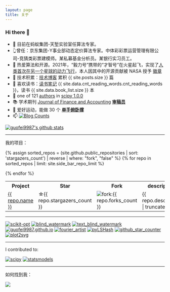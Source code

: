 ```yaml
---
layout: page
title: 关于
---
```






### Hi there 👋


- 👯 目前在蚂蚁集团-天堑实验室任算法专家。
- 👆曾任：京东集团-Y事业部动态定价算法专家。中体彩彩票运营管理有限公司-竞猜类彩票建模师。某私募基金分析员。某银行实习员工。
- 🧮 热爱算法和开源。2021年，“毅力号”携带的“才智号”在火星起飞，实现了[人类首次在另一个星球的动力飞行](https://github.com/readme/featured/nasa-ingenuity-helicopter)，本人因其中的开源贡献被 NASA 授予 [徽章](https://github.com/guofei9987?achievement=mars-2020-contributor&tab=achievements)
- 🔭 技术积累：[技术博客](https://www.guofei.site/) 累积 {{ site.posts.size }} 篇
- 📖 喜欢读书：[读书笔记](https://www.guofei.site/reading/#/) {{ site.data.cnt_reading_words.cnt_reading_words }}，读书 {{ site.data.book_list.size }} 本
- 🤔 one of 121 [authors](https://github.com/scipy/scipy/issues/7798) in [scipy 1.0.0](https://github.com/scipy/scipy/releases/tag/v1.0.0)
- 📚 学术期刊 [Journal of Finance and Accounting](http://www.sciencepublishinggroup.com/journal/index?journalid=171) **[审稿员](https://www.guofei.site/pages/certification.html#Reviewer)**
- 🏃 爱好运动，能做 30 个 <b><a href="https://www.bilibili.com/video/BV1L64y1t7Ef/" target="_blank">单手俯卧撑</a></b>
- 📫 <a href="https://www.zhihu.com/people/guo-fei-16-12/answers/by_votes" target="_blank"><img alt="Blog Counts" src="https://www.guofei.site/guofei9987/zhihu.svg"></a>


<a href="https://www.guofei.site/2019/08/31/github_star_counter.html"><img  alt="guofei9987's github stats"  src="https://www.guofei.site/pages/trophy.svg"></a>

-------------------

我的项目：

<table>
<tr>
  <th>Project</th>
  <th>Star</th>
  <th>Fork</th>
  <th>description</th>
</tr>

{% assign sorted_repos = (site.github.public_repositories | sort: 'stargazers_count') | reverse | where: "fork", "false" %}
{% for repo in sorted_repos | limit: site.side_bar_repo_limit %}
<tr>
  <td><a href="{{ repo.html_url }}">{{ repo.name }}</a></td>
  <td>☆{{ repo.stargazers_count }}</td>
  <td><img alt="fork:" src="https://www.guofei.site/public/icon/fork.svg">{{ repo.forks_count }}</td>
  <td>{{ repo.description | truncate:30 }}</td>
</tr>
{% endfor %}
</table>

---------------------

[![scikit-opt](https://github-readme-stats.vercel.app/api/pin/?username=guofei9987&repo=scikit-opt&theme=radical)](https://github.com/guofei9987/scikit-opt)
[![blind_watermark](https://github-readme-stats.vercel.app/api/pin/?username=guofei9987&repo=blind_watermark&theme=radical)](https://github.com/guofei9987/blind_watermark)
[![text_blind_watermark](https://github-readme-stats.vercel.app/api/pin/?username=guofei9987&repo=text_blind_watermark&theme=radical)](https://github.com/guofei9987/text_blind_watermark)
[![guofei9987.github.io](https://github-readme-stats.vercel.app/api/pin/?username=guofei9987&repo=guofei9987.github.io&theme=radical)](https://github.com/guofei9987/guofei9987.github.io)
[![fourier_artist](https://github-readme-stats.vercel.app/api/pin/?username=guofei9987&repo=fourier_artist&theme=radical)](https://github.com/guofei9987/fourier_artist)
[![pyLSHash](https://github-readme-stats.vercel.app/api/pin/?username=guofei9987&repo=pyLSHash&theme=radical)](https://github.com/guofei9987/pyLSHash)
[![github_star_counter](https://github-readme-stats.vercel.app/api/pin/?username=guofei9987&repo=github_star_counter&theme=radical)](https://github.com/guofei9987/github_star_counter)
[![plot2svg](https://github-readme-stats.vercel.app/api/pin/?username=guofei9987&repo=plot2svg&theme=radical)](https://github.com/guofei9987/plot2svg)



-------------------

I contributed to:

[![scipy](https://github-readme-stats.vercel.app/api/pin/?username=scipy&repo=scipy&theme=radical)](https://github.com/scipy/scipy)
[![statsmodels](https://github-readme-stats.vercel.app/api/pin/?username=statsmodels&repo=statsmodels&theme=radical)](https://github.com/guofei9987/statsmodels)

---------------------



如何找到我：  

[<i class="fa fa-github fa-lg" style="color:#16a095;font-size:70px;"></i>](https://github.com/guofei9987/)

![](http://www.guofei.site/public/donate/qr_wechat.jpg)
